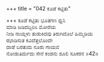 +++
title = "042 ಕೂಡೆ ಕಟ್ಟಿತು"

+++
ಕೂಡೆ ಕಟ್ಟಿತು ಭೂತಗಣ ಧ್ವನಿ  
ಮಾಡಿ ಜಡಿದಬ್ಬರಿಸಿ ಮೋರೆಯ  
ನೀಡಿ ನಾಯ್ಗಳು ತುಡುಕಿದವು ತಿರುಗಿದೊಲೆ ಹಿಮ್ಮಡಿಯ   
ಝಾಡಿಸುತ ಕವಿದೆತ್ತಲೊಂದೇ  
ದಾಡೆ ಬರತುದು ನೂರು ಗಾಯವ  
ನೋಡುತಿರ್ದುದು ಸೇನೆ ಕಂಡನು ಶೂಲಿ ಸೂಕರನ     ॥42॥